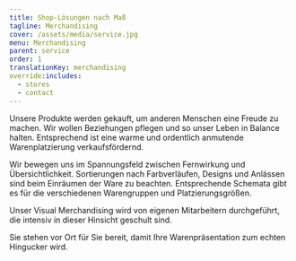 ```yaml
---
title: Shop-Lösungen nach Maß
tagline: Merchandising
cover: /assets/media/service.jpg
menu: Merchandising
parent: service
order: 1
translationKey: merchandising
override:includes:
  - stores
  - contact
---
```

Unsere Produkte werden gekauft, um anderen Menschen eine Freude zu machen. Wir wollen Beziehungen pflegen und so unser Leben in Balance halten. Entsprechend ist eine warme und ordentlich anmutende Warenplatzierung verkaufsfördernd.

Wir bewegen uns im Spannungsfeld zwischen Fernwirkung und Übersichtlichkeit. Sortierungen nach Farbverläufen, Designs und Anlässen sind beim Einräumen der Ware zu beachten. Entsprechende Schemata gibt es für die verschiedenen Warengruppen und Platzierungsgrößen.

Unser Visual Merchandising wird von eigenen Mitarbeitern durchgeführt, die intensiv in dieser Hinsicht geschult sind.

Sie stehen vor Ort für Sie bereit, damit Ihre Warenpräsentation zum echten Hingucker wird.
